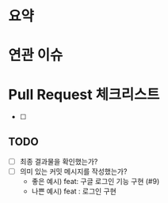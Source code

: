 # 요약
<!--해당 PR에 대한 설명 혹은 이미지등을 넣어주세요. -->

# 연관 이슈
<!--이슈 번호를 적어주세요(예시: fix #123). -->

# Pull Request 체크리스트
- [ ]

## TODO

- [ ] 최종 결과물을 확인했는가?
- [ ] 의미 있는 커밋 메시지를 작성했는가?
    - 좋은 예시) feat: 구글 로그인 기능 구현 (#9)
    - 나쁜 예시) feat : 로그인 구현
